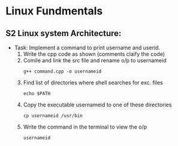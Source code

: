 # Linux Fundmentals
## S2 Linux system Architecture:
- Task: Implement a command to print username and userid.
    1. Write the cpp code as shown (comments claify the code)
    2. Comile and link the src file and rename o/p to usernameid
        ```
        g++ command.cpp -o usernameid
        ```
    3. Find list of directories where shell searches for exc. files
        ```
        echo $PATH
        ```
    4. Copy the executable usernameid to one of these directories
        ```
        cp usernameid /usr/bin
        ```
    5. Write the command in the terminal to view the o/p
        ```
        usernameid
        ```
